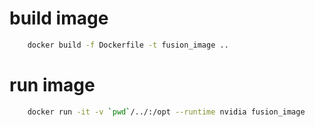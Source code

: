 # build image
```bash
	docker build -f Dockerfile -t fusion_image ..
```

# run image
```bash
	docker run -it -v `pwd`/../:/opt --runtime nvidia fusion_image
```
